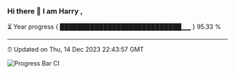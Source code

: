 ### Hi there 👋 I am Harry , 

⏳ Year progress { ████████████████████████████▁▁ } 95.33 %

---

⏰ Updated on Thu, 14 Dec 2023 22:43:57 GMT

![Progress Bar CI](https://github.com/duykhang68/duykhang68/workflows/Progress%20Bar%20CI/badge.svg)
